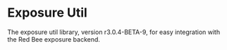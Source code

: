 # Exposure Util

The exposure util library, version r3.0.4-BETA-9, for easy integration with the Red Bee exposure backend.